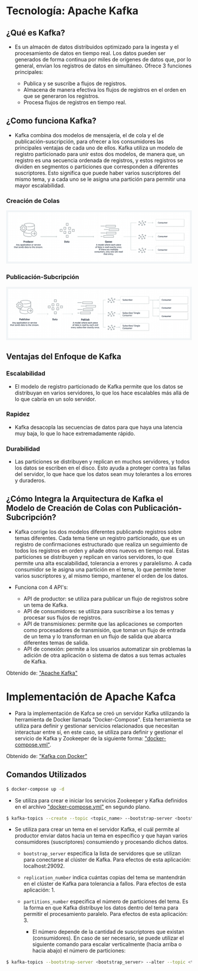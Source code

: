 # Tecnología: Apache Kafka

## ¿Qué es Kafka? 

- Es un almacén de datos distribuidos optimizado para la ingesta y el procesamiento de datos en tiempo real. Los datos pueden ser generados de forma continua por miles de orígenes de datos que, por lo general, envían los registros de datos en simultáneo. Ofrece 3 funciones principales: 

    - Publica y se suscribe a flujos de registros.
    - Almacena de manera efectiva los flujos de registros en el orden en que se generaron los registros.
    - Procesa flujos de registros en tiempo real.

## ¿Como funciona Kafka?

- Kafka combina dos modelos de mensajería, el de cola y el de publicación-suscripción, para ofrecer a los consumidores las principales ventajas de cada uno de ellos. Kafka utiliza un modelo de registro particionado para unir estos dos modelos, de manera que, un registro es una secuencia ordenada de registros, y estos registros se dividen en segmentos o particiones que corresponden a diferentes suscriptores. Esto significa que puede haber varios suscriptores del mismo tema, y a cada uno se le asigna una partición para permitir una mayor escalabilidad.

### Creación de Colas

![](resources/queues.png)

### Publicación-Subcripción

![](resources/subscription-publication.png)

## Ventajas del Enfoque de Kafka

### Escalabilidad
- El modelo de registro particionado de Kafka permite que los datos se distribuyan en varios servidores, lo que los hace escalables más allá de lo que cabría en un solo servidor. 

### Rapidez
- Kafka desacopla las secuencias de datos para que haya una latencia muy baja, lo que lo hace extremadamente rápido. 

### Durabilidad
- Las particiones se distribuyen y replican en muchos servidores, y todos los datos se escriben en el disco. Esto ayuda a proteger contra las fallas del servidor, lo que hace que los datos sean muy tolerantes a los errores y duraderos.

## ¿Cómo Integra la Arquitectura de Kafka el Modelo de Creación de Colas con Publicación-Subcripción?

- Kafka corrige los dos modelos diferentes publicando registros sobre temas diferentes. Cada tema tiene un registro particionado, que es un registro de confirmaciones estructurado que realiza un seguimiento de todos los registros en orden y añade otros nuevos en tiempo real. Estas particiones se distribuyen y replican en varios servidores, lo que permite una alta escalabilidad, tolerancia a errores y paralelismo. A cada consumidor se le asigna una partición en el tema, lo que permite tener varios suscriptores y, al mismo tiempo, mantener el orden de los datos.

- Funciona con 4 API's:

    - API de productor: se utiliza para publicar un flujo de registros sobre un tema de Kafka.
    - API de consumidores: se utiliza para suscribirse a los temas y procesar sus flujos de registros.
    - API de transmisiones: permite que las aplicaciones se comporten como procesadores de transmisión, que toman un flujo de entrada de un tema y lo transforman en un flujo de salida que abarca diferentes temas de salida.
    - API de conexión: permite a los usuarios automatizar sin problemas la adición de otra aplicación o sistema de datos a sus temas actuales de Kafka.
 
Obtenido de: ["Apache Kafka"](https://aws.amazon.com/es/what-is/apache-kafka/)

# Implementación de Apache Kafca

- Para la implementación de Kafca se creó un servidor Kafka utilizando la herramienta de Docker llamada "Docker-Compose". Esta herramienta se utiliza para definir y gestionar servicios relacionados que necesitan interactuar entre sí, en este caso, se utiliza para definir y gestionar el servicio de Kafka y Zookeeper de la siguiente forma: ["docker-compose.yml"](docker-compose.yml).

Obtenido de: ["Kafka con Docker"](https://sacavix.com/2022/02/iniciando-kafka-con-docker/)

## Comandos Utilizados 

```bash
$ docker-compose up -d
```

- Se utiliza para crear e iniciar los servicios Zookeeper y Kafka definidos en el archivo ["docker-compose.yml"](docker-compose.yml) en segundo plano.

```bash
$ kafka-topics --create --topic <topic_name> --bootstrap-server <bootstrap_server> --replication-factor <replications_number> --partitions <partitions_number>
```

- Se utiliza para crear un tema en el servidor Kafka, el cuál permite al productor enviar datos hacia un tema en específico y que hayan varios consumidores (suscriptores) consumiendo y procesando dichos datos. 

    - `bootstrap_server` especifica la lista de servidores que se utilizan para conectarse al clúster de Kafka. Para efectos de esta aplicación: localhost:29092.

    - `replication_number` indica cuántas copias del tema se mantendrán en el clúster de Kafka para tolerancia a fallos. Para efectos de esta aplicación: 1.

    - `partitions_number` especifica el número de particiones del tema. Es la forma en que Kafka distribuye los datos dentro del tema para permitir el procesamiento paralelo. Para efectos de esta aplicación: 3.

        - El número depende de la cantidad de suscriptores que existan (consumidores). En caso de ser necesario, se puede utilizar el siguiente comando para escalar verticalmente (hacia arriba o hacia abajo) el número de particiones:

```bash
$ kafka-topics --bootstrap-server <bootstrap_server> --alter --topic <topic_name> --partitions <new_partitions_number>
```

